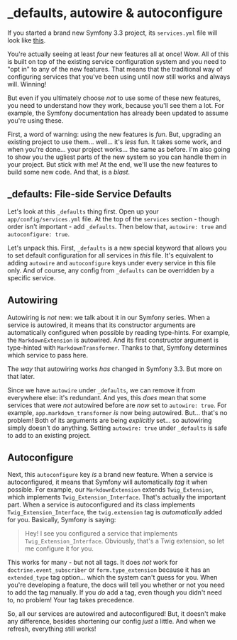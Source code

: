 # _defaults, autowire & autoconfigure

If you started a brand new Symfony 3.3 project, its `services.yml` file will look
like [this](https://github.com/symfony/symfony-standard/blob/3.3/app/config/services.yml).

You're actually seeing at least *four* new features all at once! Wow. All of
this is built on top of the existing service configuration system and you need to
"opt in" to any of the new features. That means that the traditional way of configuring
services that you've been using until now still works and always will. Winning!

But even if you ultimately choose *not* to use some of these new features, you need
to understand how they work, because you'll see them a lot. For example, the Symfony
documentation has already been updated to assume you're using these.

First, a word of warning: using the new features is *fun*. But, upgrading an existing
project to use them... well... it's *less* fun. It takes some work, and when you're
done... your project works... the same as before. I'm also going to show you the
ugliest parts of the new system so you can handle them in your project. But stick
with me! At the end, we'll use the new features to build some new code. And that,
is a *blast*.

## _defaults: File-side Service Defaults

Let's look at this `_defaults` thing first. Open up your `app/config/services.yml`
file. At the top of the `services` section - though order isn't important - add
`_defaults`. Then below that, `autowire: true` and `autoconfigure: true`.

Let's unpack this. First, `_defaults` is a new special keyword that allows you to
set default configuration for all services in *this* file. It's equivalent to adding
`autowire` and `autoconfigure` keys under every service in this file only. And of
course, any config from `_defaults` can be overridden by a specific service.

## Autowiring

Autowiring is *not* new: we talk about it in our Symfony series. When a service is
autowired, it means that its constructor arguments are automatically configured
when possible by reading type-hints. For example, the `MarkdownExtension` is autowired.
And its first constructor argument is type-hinted with `MarkdownTransformer`. Thanks
to that, Symfony determines which service to pass here.

The *way* that autowiring works *has* changed in Symfony 3.3. But more on that later.

Since we have `autowire` under `_defaults`, we can remove it from everywhere else:
it's redundant. And yes, this *does* mean that some services that were *not* autowired
before are *now* set to `autowire: true`. For example, `app.markdown_transformer`
*is* now being autowired. But... that's no problem! Both of its arguments are being
*explicitly* set... so autowiring simply doesn't do anything. Setting `autowire: true`
under `_defaults` is safe to add to an existing project.

## Autoconfigure

Next, this `autoconfigure` key *is* a brand new feature. When a service is autoconfigured,
it means that Symfony will automatically *tag* it when possible. For example, our
`MarkdownExtension` extends `Twig_Extension`, which implements `Twig_Extension_Interface`.
That's actually the important part. When a service is autoconfigured and its class
implements `Twig_Extension_Interface`, the `twig.extension` tag is *automatically*
added for you. Basically, Symfony is saying:

> Hey! I see you configured a service that implements `Twig_Extension_Interface`.
> Obviously, that's a Twig extension, so let me configure it for you.

This works for many - but not all tags. It does *not* work for `doctrine.event_subscriber`
or ``form.type_extension`` because it has an `extended_type` tag option... which
the system can't guess for you. When you're developing a feature, the docs will tell
you whether or not you need to add the tag manually. If you *do* add a tag, even
though you didn't need to, no problem! Your tag takes precedence.

So, all our services are autowired and autoconfigured! But, it doesn't make any difference,
besides shortening our config *just* a little. And when we refresh, everything
still works!
